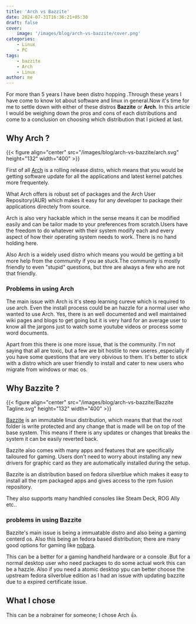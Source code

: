 ```yaml
---
title: 'Arch vs Bazzite'
date: 2024-07-31T16:36:21+05:30
draft: false
cover:
    image: '/images/blog/arch-vs-bazzite/cover.png'
categories:
    - Linux
    - PC
tags:
    - bazzite
    - Arch
    - Linux
author: me
---
```

For more than 5 years I have been distro hopping .Through these years I have come to know lot about software and linux in general.Now it's time for me to settle down with either of these distros **Bazzite** or **Arch**. In this article I would be weighing down the pros and cons of each distributions and come to a conclusion on choosing which distribution that I picked at last.

## Why Arch ?
{{< figure align="center" src="/images/blog/arch-vs-bazzite/arch.svg" height="132" width="400" >}}

First of all [Arch](https://archlinux.org/) is a rolling release distro, which means that you would be getting software update for all the applications and latest kernel patches more frequentely.

What Arch offers is robust set of packages and the Arch User Repository(AUR) which makes it easy for any developer to package their applications directely from source.

Arch is also very hackable which in the sense means it can be modified easily and can be tailor made to your preferences from scratch.Users have the freedom to do whatever with their system modify each and every aspect of how their operating system needs to work. There is no hand holding here.

Also Arch is a widely used distro which means you would be getting a bit more help from the community if you ae stuck.The community is mostly friendly to even "stupid" questions, but thre are always a few who are not that friendly.

### Problems in using Arch

The main issue with Arch is it's steep learning cureve which is required to use arch. Even the install process could be an hazzle for a normal user who wanted to use Arch. Yes, there is an well documented and well maintained wiki pages and blogs to get going but it is very hard for an average user to know all the jargons just to watch some youtube videos or process some word documents.

Apart from this there is one more issue, that is the community. I'm not saying that all are toxic, but a few are bit hostile to new useres ,especially if you have some questions that are very obivious to them. It's better to stick with a distro which are user friendly to install and cater to new users who migrate from windows or mac os.

## Why Bazzite ?
{{< figure align="center" src="/images/blog/arch-vs-bazzite/Bazzite Tagline.svg" height="132" width="400" >}}

[Bazzite](https://bazzite.gg/) is an immutable linux distribution, which means that that the root folder is write protected and any change that is made will be on top of the base system. This means if there is any updates or changes that breaks the system it can be easily reverted back. 

Bazzite also comes with many apps and features that are specifically tailoured for gaming. Users don't need to worry about installing any new drivers for graphic card as they are automatically installed during the setup.

Bazzite is an distribution based on fedora silverblue which makes it easy to install all the rpm packaged apps and gives access to the rpm fusion repository.

They also supports many handhled consoles like Steam Deck, ROG Ally etc..

### problems in using Bazzite

Bazzite's main issue is being a immuatable distro and also being a gaming centerd os. Also this being an fedora based distribution; there are many good options for gaming like [nobara](https://nobaraproject.org/).

This can be a better for a gaming handheld hardware or a console .But for a normal desktop user who need packages to do some actual work this can be a hazzle. Also if you need a atomic desktop ypu can better choose the upstream fedora silverblue edition as I had an issue with updating bazzite due to a expired certificate issue.

## What I chose

This can be a nobrainer for someone; I chose Arch 👍.
